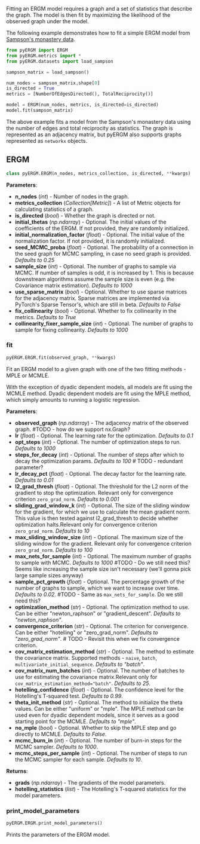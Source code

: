 Fitting an ERGM model requires a graph and a set of statistics that describe the graph. The model is then fit by maximizing the likelihood of the observed graph under the model. 

The following example demonstrates how to fit a simple ERGM model from [Sampson's monastery data](https://networkdata.ics.uci.edu/netdata/html/sampson.html).

```python
from pyERGM import ERGM
from pyERGM.metrics import *
from pyERGM.datasets import load_sampson

sampson_matrix = load_sampson()

num_nodes = sampson_matrix.shape[0]
is_directed = True
metrics = [NumberOfEdgesDirected(), TotalReciprocity()]

model = ERGM(num_nodes, metrics, is_directed=is_directed)
model.fit(sampson_matrix)
```

The above example fits a model from the Sampson's monastery data using the number of edges and total reciprocity as statistics. The graph is represented as an adjacency matrix, but pyERGM also supports graphs represented as `networkx` objects.

## ERGM
```python
class pyERGM.ERGM(n_nodes, metrics_collection, is_directed, **kwargs)
```

**Parameters**:

* **n_nodes** (*int*) - Number of nodes in the graph.
* **metrics_collection** (*Collection[Metric]*) - A list of Metric objects for calculating statistics of a graph.
* **is_directed** (*bool*) - Whether the graph is directed or not.
* **initial_thetas** (*np.ndarray*) - Optional. The initial values of the coefficients of the ERGM. If not provided, they are randomly initialized.
* **initial_normalization_factor** (*float*) - Optional. The initial value of the normalization factor. If not provided, it is randomly initialized.
* **seed_MCMC_proba** (*float*) - Optional. The probability of a connection in the seed graph for MCMC sampling, in case no seed graph is provided. *Defaults to 0.25*
* **sample_size** (*int*) - Optional. The number of graphs to sample via MCMC. If number of samples is odd, it is increased by 1. This is because downstream algorithms assume the sample size is even (e.g. the Covariance matrix estimation). *Defaults to 1000*
* **use_sparse_matrix** (*bool*) - Optional. Whether to use sparse matrices for the adjacency matrix.  Sparse matrices are implemented via PyTorch's Sparse Tensor's, which are still in beta.  *Defaults to False*
* **fix_collinearity** (*bool*) - Optional. Whether to fix collinearity in the metrics. *Defaults to True*
* **collinearity_fixer_sample_size** (*int*) - Optional. The number of graphs to sample for fixing collinearity. *Defaults to 1000*

### fit
```python
pyERGM.ERGM.fit(observed_graph, **kwargs)
```
Fit an ERGM model to a given graph with one of the two fitting methods - MPLE or MCMLE.

With the exception of dyadic dependent models, all models are fit using the MCMLE method. Dyadic dependent models are fit using the MPLE method, which simply amounts to running a logistic regression.


**Parameters**:

* **observed_graph** (*np.ndarray*) - The adjacency matrix of the observed graph. #TODO - how do we support nx.Graph?
* **lr** (*float*) - Optional. The learning rate for the optimization. *Defaults to 0.1*
* **opt_steps** (*int*) - Optional. The number of optimization steps to run. *Defaults to 1000*
* **steps_for_decay** (*int*) - Optional. The number of steps after which to decay the optimization params. *Defaults to 100* # TODO - redundant parameter?
* **lr_decay_pct** (*float*) - Optional. The decay factor for the learning rate. *Defaults to 0.01*
* **l2_grad_thresh** (*float*) - Optional. The threshold for the L2 norm of the gradient to stop the optimization. Relevant only for convergence criterion `zero_grad_norm`. *Defaults to 0.001*
* **sliding_grad_window_k** (*int*) - Optional. The size of the sliding window for the gradient, for which we use to calculate the mean gradient norm. This value is then tested against l2_grad_thresh to decide whether optimization halts.Relevant only for convergence criterion `zero_grad_norm`. *Defaults to 10*
* **max_sliding_window_size** (*int*) - Optional. The maximum size of the sliding window for the gradient. Relevant only for convergence criterion `zero_grad_norm`. *Defaults to 100*
* **max_nets_for_sample** (*int*) - Optional. The maximum number of graphs to sample with MCMC. *Defaults to 1000* #TODO - Do we still need this? Seems like increasing the sample size isn't necessary (we'll gonna pick large sample sizes anyway)    
* **sample_pct_growth** (*float*) - Optional. The percentage growth of the number of graphs to sample, which we want to increase over time. *Defaults to 0.02*. #TODO - Same as `max_nets_for_sample`. Do we still need this?
* **optimization_method** (*str*) - Optional. The optimization method to use. Can be either "newton_raphson" or "gradient_descent". *Defaults to "newton_raphson"*.
* **convergence_criterion** (*str*) - Optional. The criterion for convergence. Can be either "hotelling" or "zero_grad_norm". *Defaults to "zero_grad_norm"*. # TODO - Revisit this when we fix convergence criterion.
* **cov_matrix_estimation_method** (*str*) - Optional. The method to estimate the covariance matrix. Supported methods - `naive`, `batch`, `multivariate_initial_sequence`. *Defaults to "batch"*.
* **cov_matrix_num_batches** (*int*) - Optional. The number of batches to use for estimating the covariance matrix.Relevant only for `cov_matrix_estimation_method="batch"`. *Defaults to 25*.
* **hotelling_confidence** (*float*) - Optional. The confidence level for the Hotelling's T-squared test. *Defaults to 0.99*.
* **theta_init_method** (*str*) - Optional. The method to initialize the theta values. Can be either "uniform" or "mple". The MPLE method can be used even for dyadic dependent models, since it serves as a good starting point for the MCMLE. *Defaults to "mple"*.
* **no_mple** (*bool*) - Optional. Whether to skip the MPLE step and go directly to MCMLE. *Defaults to False*.
* **mcmc_burn_in** (*int*) - Optional. The number of burn-in steps for the MCMC sampler. *Defaults to 1000*.
* **mcmc_steps_per_sample** (*int*) - Optional. The number of steps to run the MCMC sampler for each sample. *Defaults to 10*.

**Returns**:

* **grads** (*np.ndarray*) - The gradients of the model parameters.
* **hotelling_statistics** (*list*) - The Hotelling's T-squared statistics for the model parameters. 

### print_model_parameters
```python
pyERGM.ERGM.print_model_parameters()
```
Prints the parameters of the ERGM model.
